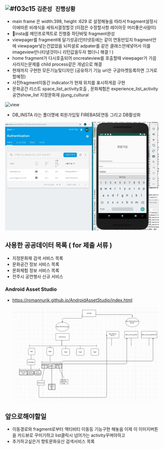 ## ![#f03c15](https://placehold.it/15/f03c15/000000?text=+) `김준성 진행상황`
- main frame 은 width:398, height :629 로 설정해놓음 따라서 fragment설정시 이에따른 비례식을 세워서결정할것 (이점은 수정할사항 레이아웃 머리좋은사람이)
- 🌱insta를 메인프로젝트로 진행중 하단바및 fragment완성
- viewpager를 fragment에 달기성공(인터넷등에는 같이 연동만있지 fragment안에 viewpager넣는건없었음 뇌피셜로 adpater를 같은 클래스안에넣어서 이를 imageview만나타낼것이니 리턴값을두자 했더니 해결 ! )
- home fragment가 다시호출되어 oncreateview를 호출할때 viewpager가 가끔사라지는문제를 child process같은 개념으로 해결 
- 현재까지 구현한 모든기능및디자인 (공유하기 기능 url은 구글마켓등록하면 그거로할예정)
- 사진fragment이동간 indicator가 현재 위치를 표시하게끔 구현
 - 문화공간 리스트 space_list_activity호출 , 문화체험은 experience_list_activity  공연show_list 지정문화재 jijung_cultural 
 
![view](./ing.gif)


- DB_INSTA 라는 폴더명에 회원가입및 FIREBASE연동 그리고 DB활성화 

![FIEEBASE](./firebase.JPG)

## 사용한 공공데이터 목록 ( for 제출 서류 ) 
- 지정문화재 검색 서비스 목록
- 문화공간 정보 서비스 목록
- 문화체험 정보 서비스 목록
- 전주시 공연행사 신규 서비스

### Android Asset Studio
- https://romannurik.github.io/AndroidAssetStudio/index.html


   ![1착상](./trouble.JPG)

## 앞으로해야할일  
- 이동경로와 fragment로부터 액티비티 이동등 기능구현 해놓음 이제 이 이미지버튼을 카드뷰로 꾸미기하고 list클릭시 넘어가는 activity꾸며야하고
- 추가하고싶은거 향토문화유산 검색서비스 목록





